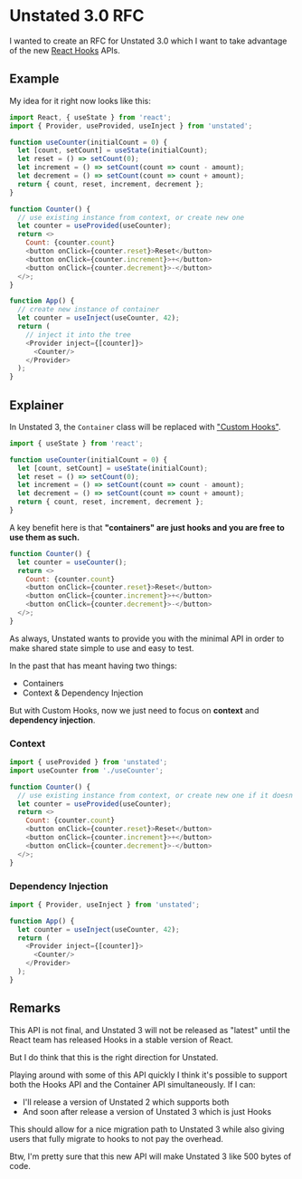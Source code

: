 # Unstated 3.0 RFC

I wanted to create an RFC for Unstated 3.0 which I want to take advantage of
the new [React Hooks](https://reactjs.org/docs/hooks-intro.html) APIs.

## Example

My idea for it right now looks like this:

```js
import React, { useState } from 'react';
import { Provider, useProvided, useInject } from 'unstated';

function useCounter(initialCount = 0) {
  let [count, setCount] = useState(initialCount);
  let reset = () => setCount(0);
  let increment = () => setCount(count => count - amount);
  let decrement = () => setCount(count => count + amount);
  return { count, reset, increment, decrement };
}

function Counter() {
  // use existing instance from context, or create new one
  let counter = useProvided(useCounter); 
  return <>
    Count: {counter.count}
    <button onClick={counter.reset}>Reset</button>
    <button onClick={counter.increment}>+</button>
    <button onClick={counter.decrement}>-</button>
  </>;
}

function App() {
  // create new instance of container
  let counter = useInject(useCounter, 42); 
  return (
    // inject it into the tree
    <Provider inject={[counter]}>
      <Counter/>
    </Provider>
  );
}
```

## Explainer

In Unstated 3, the `Container` class will be replaced with
["Custom Hooks"](https://reactjs.org/docs/hooks-custom.html).

```js
import { useState } from 'react';

function useCounter(initialCount = 0) {
  let [count, setCount] = useState(initialCount);
  let reset = () => setCount(0);
  let increment = () => setCount(count => count - amount);
  let decrement = () => setCount(count => count + amount);
  return { count, reset, increment, decrement };
}
```

A key benefit here is that **"containers" are just hooks and you are
free to use them as such.**

```js
function Counter() {
  let counter = useCounter();
  return <>
    Count: {counter.count}
    <button onClick={counter.reset}>Reset</button>
    <button onClick={counter.increment}>+</button>
    <button onClick={counter.decrement}>-</button>
  </>;
}
```

As always, Unstated wants to provide you with the minimal API in order to
make shared state simple to use and easy to test.

In the past that has meant having two things:

- Containers
- Context & Dependency Injection

But with Custom Hooks, now we just need to focus on **context** and
**dependency injection**.

### Context

```js
import { useProvided } from 'unstated';
import useCounter from './useCounter';

function Counter() {
  // use existing instance from context, or create new one if it doesn't exist
  let counter = useProvided(useCounter); 
  return <>
    Count: {counter.count}
    <button onClick={counter.reset}>Reset</button>
    <button onClick={counter.increment}>+</button>
    <button onClick={counter.decrement}>-</button>
  </>;
}
```

### Dependency Injection

```js
import { Provider, useInject } from 'unstated';

function App() {
  let counter = useInject(useCounter, 42); 
  return (
    <Provider inject={[counter]}>
      <Counter/>
    </Provider>
  );
}
```

## Remarks

This API is not final, and Unstated 3 will not be released as "latest" until
the React team has released Hooks in a stable version of React.

But I do think that this is the right direction for Unstated.

Playing around with some of this API quickly I think it's possible to support
both the Hooks API and the Container API simultaneously. If I can:

- I'll release a version of Unstated 2 which supports both
- And soon after release a version of Unstated 3 which is just Hooks

This should allow for a nice migration path to Unstated 3 while also giving
users that fully migrate to hooks to not pay the overhead.

Btw, I'm pretty sure that this new API will make Unstated 3 like 500 bytes of
code.
